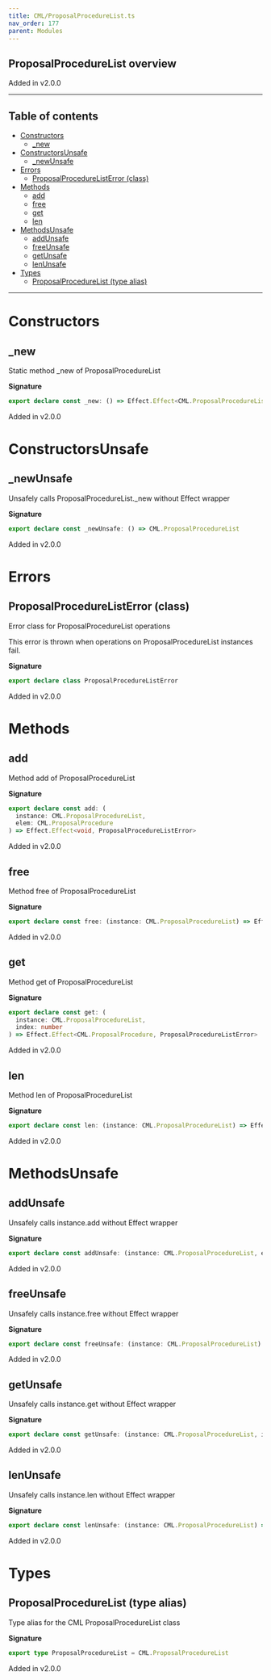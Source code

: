 ```yaml
---
title: CML/ProposalProcedureList.ts
nav_order: 177
parent: Modules
---
```


## ProposalProcedureList overview

Added in v2.0.0

---

<h2 class="text-delta">Table of contents</h2>

- [Constructors](#constructors)
  - [\_new](#_new)
- [ConstructorsUnsafe](#constructorsunsafe)
  - [\_newUnsafe](#_newunsafe)
- [Errors](#errors)
  - [ProposalProcedureListError (class)](#proposalprocedurelisterror-class)
- [Methods](#methods)
  - [add](#add)
  - [free](#free)
  - [get](#get)
  - [len](#len)
- [MethodsUnsafe](#methodsunsafe)
  - [addUnsafe](#addunsafe)
  - [freeUnsafe](#freeunsafe)
  - [getUnsafe](#getunsafe)
  - [lenUnsafe](#lenunsafe)
- [Types](#types)
  - [ProposalProcedureList (type alias)](#proposalprocedurelist-type-alias)

---

# Constructors

## \_new

Static method \_new of ProposalProcedureList

**Signature**

```ts
export declare const _new: () => Effect.Effect<CML.ProposalProcedureList, ProposalProcedureListError>
```

Added in v2.0.0

# ConstructorsUnsafe

## \_newUnsafe

Unsafely calls ProposalProcedureList.\_new without Effect wrapper

**Signature**

```ts
export declare const _newUnsafe: () => CML.ProposalProcedureList
```

Added in v2.0.0

# Errors

## ProposalProcedureListError (class)

Error class for ProposalProcedureList operations

This error is thrown when operations on ProposalProcedureList instances fail.

**Signature**

```ts
export declare class ProposalProcedureListError
```

Added in v2.0.0

# Methods

## add

Method add of ProposalProcedureList

**Signature**

```ts
export declare const add: (
  instance: CML.ProposalProcedureList,
  elem: CML.ProposalProcedure
) => Effect.Effect<void, ProposalProcedureListError>
```

Added in v2.0.0

## free

Method free of ProposalProcedureList

**Signature**

```ts
export declare const free: (instance: CML.ProposalProcedureList) => Effect.Effect<void, ProposalProcedureListError>
```

Added in v2.0.0

## get

Method get of ProposalProcedureList

**Signature**

```ts
export declare const get: (
  instance: CML.ProposalProcedureList,
  index: number
) => Effect.Effect<CML.ProposalProcedure, ProposalProcedureListError>
```

Added in v2.0.0

## len

Method len of ProposalProcedureList

**Signature**

```ts
export declare const len: (instance: CML.ProposalProcedureList) => Effect.Effect<number, ProposalProcedureListError>
```

Added in v2.0.0

# MethodsUnsafe

## addUnsafe

Unsafely calls instance.add without Effect wrapper

**Signature**

```ts
export declare const addUnsafe: (instance: CML.ProposalProcedureList, elem: CML.ProposalProcedure) => void
```

Added in v2.0.0

## freeUnsafe

Unsafely calls instance.free without Effect wrapper

**Signature**

```ts
export declare const freeUnsafe: (instance: CML.ProposalProcedureList) => void
```

Added in v2.0.0

## getUnsafe

Unsafely calls instance.get without Effect wrapper

**Signature**

```ts
export declare const getUnsafe: (instance: CML.ProposalProcedureList, index: number) => CML.ProposalProcedure
```

Added in v2.0.0

## lenUnsafe

Unsafely calls instance.len without Effect wrapper

**Signature**

```ts
export declare const lenUnsafe: (instance: CML.ProposalProcedureList) => number
```

Added in v2.0.0

# Types

## ProposalProcedureList (type alias)

Type alias for the CML ProposalProcedureList class

**Signature**

```ts
export type ProposalProcedureList = CML.ProposalProcedureList
```

Added in v2.0.0

